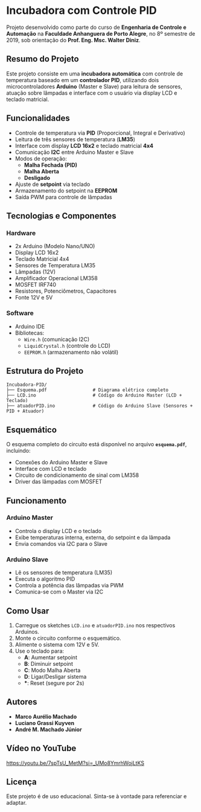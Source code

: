# Incubadora com Controle PID

Projeto desenvolvido como parte do curso de **Engenharia de Controle e Automação** na **Faculdade Anhanguera de Porto Alegre**, no 8º semestre de 2019, sob orientação do **Prof. Eng. Msc. Walter Diniz**.

## Resumo do Projeto

Este projeto consiste em uma **incubadora automática** com controle de temperatura baseado em um **controlador PID**, utilizando dois microcontroladores **Arduino** (Master e Slave) para leitura de sensores, atuação sobre lâmpadas e interface com o usuário via display LCD e teclado matricial.

## Funcionalidades

- Controle de temperatura via **PID** (Proporcional, Integral e Derivativo)
- Leitura de três sensores de temperatura (**LM35**)
- Interface com display **LCD 16x2** e teclado matricial **4x4**
- Comunicação **I2C** entre Arduino Master e Slave
- Modos de operação:
  - **Malha Fechada (PID)**
  - **Malha Aberta**
  - **Desligado**
- Ajuste de **setpoint** via teclado
- Armazenamento do setpoint na **EEPROM**
- Saída PWM para controle de lâmpadas

## Tecnologias e Componentes

### Hardware
- 2x Arduino (Modelo Nano/UNO)
- Display LCD 16x2
- Teclado Matricial 4x4
- Sensores de Temperatura LM35
- Lâmpadas (12V)
- Amplificador Operacional LM358
- MOSFET IRF740
- Resistores, Potenciômetros, Capacitores
- Fonte 12V e 5V

### Software
- Arduino IDE
- Bibliotecas:
  - `Wire.h` (comunicação I2C)
  - `LiquidCrystal.h` (controle do LCD)
  - `EEPROM.h` (armazenamento não volátil)

## Estrutura do Projeto

```
Incubadora-PID/
├── Esquema.pdf                 # Diagrama elétrico completo
├── LCD.ino                     # Código do Arduino Master (LCD + Teclado)
├── atuadorPID.ino              # Código do Arduino Slave (Sensores + PID + Atuador)

```

## Esquemático

O esquema completo do circuito está disponível no arquivo **`esquema.pdf`**, incluindo:
- Conexões do Arduino Master e Slave
- Interface com LCD e teclado
- Circuito de condicionamento de sinal com LM358
- Driver das lâmpadas com MOSFET

## Funcionamento

### Arduino Master
- Controla o display LCD e o teclado
- Exibe temperaturas interna, externa, do setpoint e da lâmpada
- Envia comandos via I2C para o Slave

### Arduino Slave
- Lê os sensores de temperatura (LM35)
- Executa o algoritmo PID
- Controla a potência das lâmpadas via PWM
- Comunica-se com o Master via I2C

## Como Usar

1. Carregue os sketches `LCD.ino` e `atuadorPID.ino` nos respectivos Arduinos.
2. Monte o circuito conforme o esquemático.
3. Alimente o sistema com 12V e 5V.
4. Use o teclado para:
   - **A**: Aumentar setpoint
   - **B**: Diminuir setpoint
   - **C**: Modo Malha Aberta
   - **D**: Ligar/Desligar sistema
   - **\***: Reset (segure por 2s)

## Autores

- **Marco Aurélio Machado**
- **Luciano Grassi Kuyven**
- **André M. Machado Júnior**

## Vídeo no YouTube
https://youtu.be/7spTsU_MetM?si=_UMo8YmrhWojLtKS

## Licença

Este projeto é de uso educacional. Sinta-se à vontade para referenciar e adaptar.


